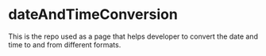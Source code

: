 # dateAndTimeConversion
This is the repo used as a page that helps developer to convert the date and time to and from different formats.
